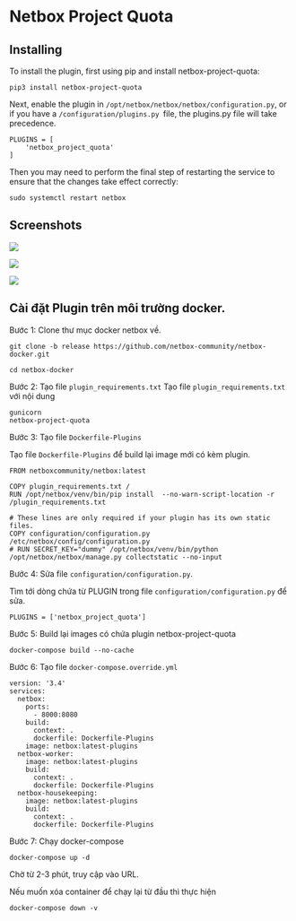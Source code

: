 # Netbox Project Quota

## Installing

To install the plugin, first using pip and install netbox-project-quota:

```
pip3 install netbox-project-quota
```

Next, enable the plugin in `/opt/netbox/netbox/netbox/configuration.py`, or if you have a `/configuration/plugins.py `file, the plugins.py file will take precedence.

```
PLUGINS = [
    'netbox_project_quota'
]
```

Then you may need to perform the final step of restarting the service to ensure that the changes take effect correctly:

```
sudo systemctl restart netbox
```

## Screenshots

![](./images/quotatemplate.png)

![](./images/projectquota.png)

![](./images/projectdetail.png)

## Cài đặt Plugin trên môi trường docker.

Bước 1: Clone thư mục docker netbox về.

```
git clone -b release https://github.com/netbox-community/netbox-docker.git

cd netbox-docker
```

Bước 2: Tạo file `plugin_requirements.txt`
Tạo file `plugin_requirements.txt` với nội dung

```
gunicorn
netbox-project-quota
```

Bước 3: Tạo file `Dockerfile-Plugins`

Tạo file `Dockerfile-Plugins` để build lại image mới có kèm plugin.

```
FROM netboxcommunity/netbox:latest

COPY plugin_requirements.txt /
RUN /opt/netbox/venv/bin/pip install  --no-warn-script-location -r /plugin_requirements.txt

# These lines are only required if your plugin has its own static files.
COPY configuration/configuration.py /etc/netbox/config/configuration.py
# RUN SECRET_KEY="dummy" /opt/netbox/venv/bin/python /opt/netbox/netbox/manage.py collectstatic --no-input
```

Bước 4: Sửa file `configuration/configuration.py`.

Tìm tới dòng chứa từ PLUGIN trong file `configuration/configuration.py` để sửa.

```
PLUGINS = ['netbox_project_quota']
```

Bước 5: Build lại images có chứa plugin netbox-project-quota

```
docker-compose build --no-cache
```

Bước 6: Tạo file `docker-compose.override.yml`

```
version: '3.4'
services:
  netbox:
    ports:
      - 8000:8080
    build:
      context: .
      dockerfile: Dockerfile-Plugins
    image: netbox:latest-plugins
  netbox-worker:
    image: netbox:latest-plugins
    build:
      context: .
      dockerfile: Dockerfile-Plugins
  netbox-housekeeping:
    image: netbox:latest-plugins
    build:
      context: .
      dockerfile: Dockerfile-Plugins
```

Bước 7: Chạy docker-compose

```
docker-compose up -d
```

Chờ từ 2-3 phút, truy cập vào URL.


Nếu muốn xóa container để chạy lại từ đầu thì thực hiện

```
docker-compose down -v
```
